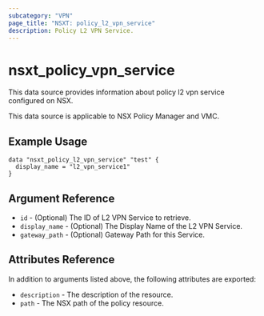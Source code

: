 ```yaml
---
subcategory: "VPN"
page_title: "NSXT: policy_l2_vpn_service"
description: Policy L2 VPN Service.
---
```


# nsxt_policy_vpn_service

This data source provides information about policy l2 vpn service configured on NSX.

This data source is applicable to NSX Policy Manager and VMC.

## Example Usage

```hcl
data "nsxt_policy_l2_vpn_service" "test" {
  display_name = "l2_vpn_service1"
}
```

## Argument Reference

* `id` - (Optional) The ID of L2 VPN Service to retrieve.
* `display_name` - (Optional) The Display Name of the L2 VPN Service.
* `gateway_path` - (Optional) Gateway Path for this Service.

## Attributes Reference

In addition to arguments listed above, the following attributes are exported:

* `description` - The description of the resource.
* `path` - The NSX path of the policy resource.
